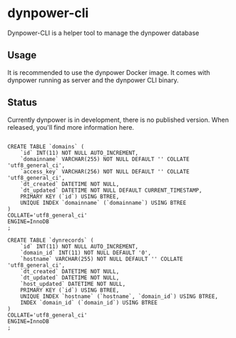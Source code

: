 # dynpower-cli

Dynpower-CLI is a helper tool to manage the dynpower database

## Usage

It is recommended to use the dynpower Docker image. It comes with dynpower running as server and the dynpower CLI binary.

## Status

Currently dynpower is in development, there is no published version. When released, you'll find more information here.

```

CREATE TABLE `domains` (
	`id` INT(11) NOT NULL AUTO_INCREMENT,
	`domainname` VARCHAR(255) NOT NULL DEFAULT '' COLLATE 'utf8_general_ci',
	`access_key` VARCHAR(256) NOT NULL DEFAULT '' COLLATE 'utf8_general_ci',
	`dt_created` DATETIME NOT NULL,
	`dt_updated` DATETIME NOT NULL DEFAULT CURRENT_TIMESTAMP,
	PRIMARY KEY (`id`) USING BTREE,
	UNIQUE INDEX `domainname` (`domainname`) USING BTREE
)
COLLATE='utf8_general_ci'
ENGINE=InnoDB
;

CREATE TABLE `dynrecords` (
	`id` INT(11) NOT NULL AUTO_INCREMENT,
	`domain_id` INT(11) NOT NULL DEFAULT '0',
	`hostname` VARCHAR(255) NOT NULL DEFAULT '' COLLATE 'utf8_general_ci',
	`dt_created` DATETIME NOT NULL,
	`dt_updated` DATETIME NOT NULL,
	`host_updated` DATETIME NOT NULL,
	PRIMARY KEY (`id`) USING BTREE,
	UNIQUE INDEX `hostname` (`hostname`, `domain_id`) USING BTREE,
	INDEX `domain_id` (`domain_id`) USING BTREE
)
COLLATE='utf8_general_ci'
ENGINE=InnoDB
;
```
